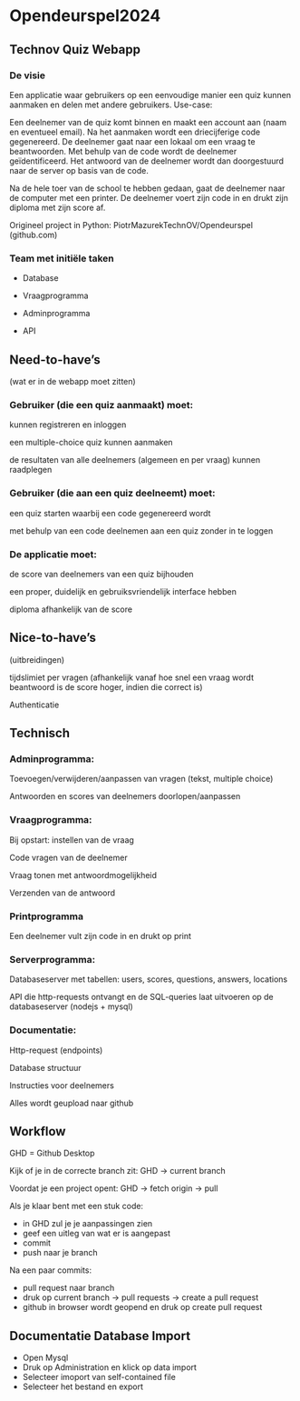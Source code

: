 # Opendeurspel2024

## Technov Quiz Webapp 

 

### De visie 

Een applicatie waar gebruikers op een eenvoudige manier een quiz kunnen aanmaken en delen met andere gebruikers. 
Use-case: 

Een deelnemer van de quiz komt binnen en maakt een account aan (naam en eventueel email). 
Na het aanmaken wordt een driecijferige code gegenereerd. 
De deelnemer gaat naar een lokaal om een vraag te beantwoorden. Met behulp van de code wordt de deelnemer geïdentificeerd. Het antwoord van de deelnemer wordt dan doorgestuurd naar de server op basis van de code. 

Na de hele toer van de school te hebben gedaan, gaat de deelnemer naar de computer met een printer. De deelnemer voert zijn code in en drukt zijn diploma met zijn score af. 

Origineel project in Python: PiotrMazurekTechnOV/Opendeurspel (github.com) 

### Team met initiële taken 

- Database 

- Vraagprogramma 

- Adminprogramma 

- API 

 

## Need-to-have’s 

(wat er in de webapp moet zitten) 

### Gebruiker (die een quiz aanmaakt) moet: 

kunnen registreren en inloggen 

een multiple-choice quiz kunnen aanmaken 

de resultaten van alle deelnemers (algemeen en per vraag) kunnen raadplegen 

### Gebruiker (die aan een quiz deelneemt) moet: 

een quiz starten waarbij een code gegenereerd wordt 

met behulp van een code deelnemen aan een quiz zonder in te loggen 

### De applicatie moet: 

de score van deelnemers van een quiz bijhouden 

een proper, duidelijk en gebruiksvriendelijk interface hebben 

diploma afhankelijk van de score 

## Nice-to-have’s 

(uitbreidingen) 

tijdslimiet per vragen (afhankelijk vanaf hoe snel een vraag wordt beantwoord is de score hoger, indien die correct is) 

Authenticatie 

 

## Technisch 

### Adminprogramma: 

Toevoegen/verwijderen/aanpassen van vragen (tekst, multiple choice) 

Antwoorden en scores van deelnemers doorlopen/aanpassen 

### Vraagprogramma: 

Bij opstart: instellen van de vraag 

Code vragen van de deelnemer  

Vraag tonen met antwoordmogelijkheid 

Verzenden van de antwoord 

### Printprogramma

Een deelnemer vult zijn code in en drukt op print

### Serverprogramma: 

Databaseserver met tabellen: users, scores, questions, answers, locations  

API die http-requests ontvangt en de SQL-queries laat uitvoeren op de databaseserver (nodejs + mysql)

### Documentatie: 

Http-request (endpoints) 

Database structuur 

Instructies voor deelnemers 

Alles wordt geupload naar github 

## Workflow
GHD = Github Desktop

Kijk of je in de correcte branch zit: GHD -> current branch

Voordat je een project opent: GHD -> fetch origin -> pull

Als je klaar bent met een stuk code:
- in GHD zul je je aanpassingen zien 
- geef een uitleg van wat er is aangepast
- commit
- push naar je branch

Na een paar commits:
- pull request naar branch
- druk op current branch -> pull requests -> create a pull request
- github in browser wordt geopend en druk op create pull request


## Documentatie Database Import

- Open Mysql
- Druk op Administration en klick op data import
- Selecteer imoport van self-contained file
- Selecteer het bestand en export

